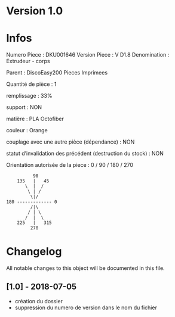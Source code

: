 # Version 1.0
# Infos
Numero Piece : DKU001646
Version Piece : V D1.8
Denomination : Extrudeur -  corps

Parent : DiscoEasy200 Pieces Imprimees

Quantité de pièce : 1

remplissage : 33%

support : NON

matière : PLA Octofiber

couleur : Orange

couplage avec une autre pièce (dépendance) : NON

statut d’invalidation des précédent (destruction du stock) : NON

Orientation autorisée de la piece : 0 / 90 / 180 / 270
```
          90
    135   |   45
       \  |  /
        \ | /
         \|/
180 ------------- 0
         /|\
        / | \
       /  |  \   
    225   |   315
         270
```
	   
	   
# Changelog
All notable changes to this object will be documented in this file.


## [1.0] - 2018-07-05
- création du dossier
- suppression du numero de version dans le nom du fichier
